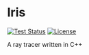 # Iris

[![Test Status](https://github.com/BradleyMarie/iris/actions/workflows/c-cpp.yml/badge.svg?branch=main)](https://github.com/BradleyMarie/iris/actions/workflows/c-cpp.yml)
[![License](https://img.shields.io/badge/License-MPL--2.0-blue.svg)](https://github.com/BradleyMarie/libfbsdf/master/LICENSE)

A ray tracer written in C++
